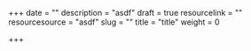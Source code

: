 +++
date = ""
description = "asdf"
draft = true
resourcelink = ""
resourcesource = "asdf"
slug = ""
title = "title"
weight = 0

+++
